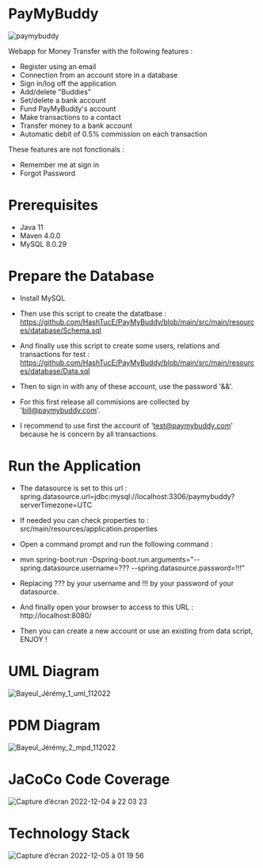 # PayMyBuddy
![paymybuddy](https://user-images.githubusercontent.com/95872501/205520112-13ed398c-f270-41b4-85c9-ab1e790231b9.png)

Webapp for Money Transfer with the following features :
- Register using an email
- Connection from an account store in a database
- Sign in/log off the application
- Add/delete "Buddies"
- Set/delete a bank account
- Fund PayMyBuddy's account
- Make transactions to a contact
- Transfer money to a bank account
- Automatic debit of 0.5% commission on each transaction

These features are not fonctionals :
- Remember me at sign in
- Forgot Password

# Prerequisites
- Java 11
- Maven 4.0.0
- MySQL 8.0.29

# Prepare the Database

- Install MySQL

- Then use this script to create the datatbase :
https://github.com/HashTucE/PayMyBuddy/blob/main/src/main/resources/database/Schema.sql

- And finally use this script to create some users, relations and transactions for test :
https://github.com/HashTucE/PayMyBuddy/blob/main/src/main/resources/database/Data.sql
- Then to sign in with any of these account, use the password '&&'.
- For this first release all commisions are collected by 'bill@paymybuddy.com'.
- I recommend to use first the account of 'test@paymybuddy.com' because he is concern by all transactions.

# Run the Application

- The datasource is set to this url : spring.datasource.url=jdbc:mysql://localhost:3306/paymybuddy?serverTimezone=UTC
- If needed you can check properties to : src/main/resources/application.properties

- Open a command prompt and run the following command : 
- mvn spring-boot:run -Dspring-boot.run.arguments="--spring.datasource.username=??? --spring.datasource.password=!!!"
- Replacing ??? by your username and !!! by your password of your datasource.
- And finally open your browser to access to this URL : http://localhost:8080/
- Then you can create a new account or use an existing from data script, ENJOY !

# UML Diagram
![Bayeul_Jérémy_1_uml_112022](https://user-images.githubusercontent.com/95872501/205518856-93160098-b087-46ea-92e5-0cf84c86704a.png)

# PDM Diagram
![Bayeul_Jérémy_2_mpd_112022](https://user-images.githubusercontent.com/95872501/205518862-2a903df8-d391-41a0-80ef-f213cdd26a70.png)

# JaCoCo Code Coverage
![Capture d’écran 2022-12-04 à 22 03 23](https://user-images.githubusercontent.com/95872501/205518878-9e83a3ed-3eb0-497f-84fb-25448d5f70a5.png)

# Technology Stack
![Capture d’écran 2022-12-05 à 01 19 56](https://user-images.githubusercontent.com/95872501/205524881-6a809029-414e-4a1f-b339-15154421f01a.png)






